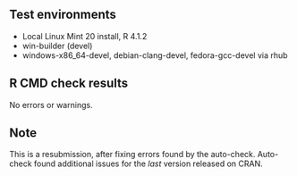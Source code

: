## Test environments
* Local Linux Mint 20 install, R 4.1.2
* win-builder (devel)
* windows-x86_64-devel, debian-clang-devel, fedora-gcc-devel via rhub

## R CMD check results
No errors or warnings.

## Note
This is a resubmission, after fixing errors found by the auto-check. Auto-check found additional issues for the *last* version released on CRAN.
